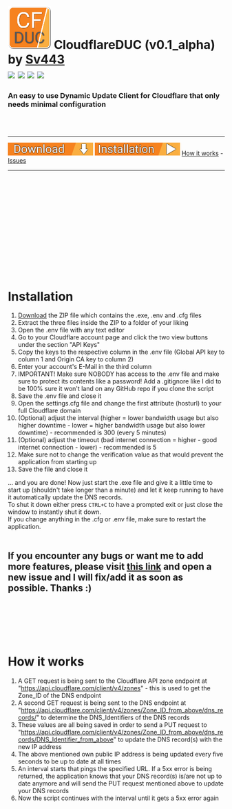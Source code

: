 
# [![](icons/icon_100x100.png)](https://github.com/Sv443/CloudflareDUC/) CloudflareDUC (v0.1_alpha) by [Sv443](https://sv443.net/)<br>[![](https://img.shields.io/github/license/Sv443/CloudflareDUC.svg?style=flat-square)](https://github.com/Sv443/CloudflareDUC/blob/master/LICENSE) ![](https://img.shields.io/badge/documentation-full-green.svg?style=flat-square) [![](https://img.shields.io/github/issues/Sv443/CloudflareDUC.svg?style=flat-square)](https://github.com/Sv443/CloudflareDUC/issues) [![](https://img.shields.io/github/stars/Sv443/CloudflareDUC.svg?style=flat-square)](https://github.com/Sv443/CloudflareDUC/)
### An easy to use Dynamic Update Client for Cloudflare that only needs minimal configuration

<br><br>

---
[![](icons/download_button.png)](https://github.com/Sv443/CloudflareDUC/raw/master/compiled/CloudflareDUC%20(v0.1_alpha)%20by%20Sv443.zip) [![](icons/installation_button.png)](#installation) [How it works](#how-it-works) - [Issues](https://github.com/Sv443/CloudflareDUC/issues)

---

<br><br><br><br><br><br><br><br><br><br><br><br><br>

# Installation

1. [Download](#) the ZIP file which contains the .exe, .env and .cfg files
2. Extract the three files inside the ZIP to a folder of your liking
3. Open the .env file with any text editor
4. Go to your Cloudflare account page and click the two view buttons under the section "API Keys"
5. Copy the keys to the respective column in the .env file (Global API key to column 1 and Origin CA key to column 2)
6. Enter your account's E-Mail in the third column
7. IMPORTANT! Make sure NOBODY has access to the .env file and make sure to protect its contents like a password! Add a .gitignore like I did to be 100% sure it won't land on any GitHub repo if you clone the script
8. Save the .env file and close it
9. Open the settings.cfg file and change the first attribute (hosturl) to your full Cloudflare domain
10. (Optional) adjust the interval (higher = lower bandwidth usage but also higher downtime - lower = higher bandwidth usage but also lower downtime) - recommended is 300 (every 5 minutes)
11. (Optional) adjust the timeout (bad internet connection = higher - good internet connection - lower) - recommended is 5
12. Make sure not to change the verification value as that would prevent the application from starting up
13. Save the file and close it  

... and you are done! Now just start the .exe file and give it a little time to start up (shouldn't take longer than a minute) and let it keep running to have it automatically update the DNS records.  
To shut it down either press `CTRL+C` to have a prompted exit or just close the window to instantly shut it down.  
If you change anything in the .cfg or .env file, make sure to restart the application.  
<br>
## If you encounter any bugs or want me to add more features, please visit [this link](https://github.com/Sv443/CloudflareDUC/issues) and open a new issue and I will fix/add it as soon as possible. Thanks :)

<br><br><br><br><br>

# How it works

1. A GET request is being sent to the Cloudflare API zone endpoint at "https://api.cloudflare.com/client/v4/zones" - this is used to get the Zone_ID of the DNS endpoint
2. A second GET request is being sent to the DNS endpoint at "https://api.cloudflare.com/client/v4/zones/Zone_ID_from_above/dns_records/" to determine the DNS_Identifiers of the DNS records
3. These values are all being saved in order to send a PUT request to "https://api.cloudflare.com/client/v4/zones/Zone_ID_from_above/dns_records/DNS_Identifier_from_above" to update the DNS record(s) with the new IP address
4. The above mentioned own public IP address is being updated every five seconds to be up to date at all times
5. An interval starts that pings the specified URL. If a 5xx error is being returned, the application knows that your DNS record(s) is/are not up to date anymore and will send the PUT request mentioned above to update your DNS records
6. Now the script continues with the interval until it gets a 5xx error again
